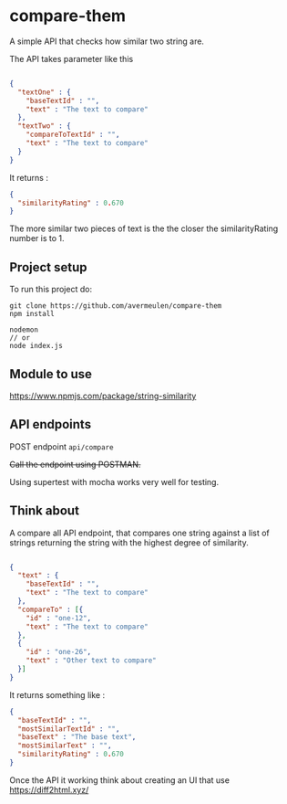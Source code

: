 # compare-them

A simple API that checks how similar two string are.

The API takes parameter like this

```json

{
  "textOne" : {
    "baseTextId" : "",
    "text" : "The text to compare"
  },
  "textTwo" : {
    "compareToTextId" : "",
    "text" : "The text to compare"
  }
}

```

It returns :

```json
{
  "similarityRating" : 0.670
}
```

The more similar two pieces of text is the the closer the similarityRating number is to 1.

## Project setup

To run this project do:

```
git clone https://github.com/avermeulen/compare-them
npm install

nodemon
// or
node index.js
```

## Module to use

https://www.npmjs.com/package/string-similarity

## API endpoints

POST endpoint `api/compare`

~~Call the endpoint using POSTMAN.~~

Using supertest with mocha works very well for testing.

## Think about

A compare all API endpoint, that compares one string against a list of strings returning the string with the highest degree of similarity.

```json

{
  "text" : {
    "baseTextId" : "",
    "text" : "The text to compare"
  },
  "compareTo" : [{
    "id" : "one-12",
    "text" : "The text to compare"
  },
  {
    "id" : "one-26",
    "text" : "Other text to compare"
  }]
}
```

It returns something like :

```json
{
  "baseTextId" : "",
  "mostSimilarTextId" : "",
  "baseText" : "The base text",
  "mostSimilarText" : "",
  "similarityRating" : 0.670
}
```

Once the API it working think about creating an UI that use https://diff2html.xyz/
